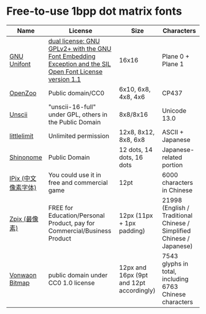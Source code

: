 # Free-to-use 1bpp dot matrix fonts

|Name|License|Size|Characters|
|---|---|---|---|
|[GNU Unifont](http://unifoundry.com/unifont/index.html)|[dual license: GNU GPLv2+ with the GNU Font Embedding Exception and the SIL Open Font License version 1.1](http://unifoundry.com/LICENSE.txt)|16x16|Plane 0 + Plane 1|
|[OpenZoo](https://asie.itch.io/openzoo-fonts)|Public domain/CC0|6x10, 6x8, 4x8, 4x6|CP437|
|[Unscii](http://viznut.fi/unscii/)|"unscii-16-full" under GPL, others in the Public Domain|8x8/8x16|Unicode 13.0|
|[littlelimit](https://littlelimit.net/font.htm)|Unlimited permission|12x8, 8x12, 8x8, 6x8|ASCII + Japanese|
|[Shinonome](http://openlab.ring.gr.jp/efont/shinonome/index.html)|Public Domain|12 dots, 14 dots, 16 dots|Japanese-related portion|
|[IPix (中文像素字体)](https://purestudio.itch.io/ipix)|You could use it in free and commercial game|12pt|6000 characters in Chinese|
|[Zpix (最像素)](https://github.com/SolidZORO/zpix-pixel-font)|FREE for Education/Personal Product, pay for Commercial/Business Product|12px (11px + 1px padding)|21998 (English / Traditional Chinese / Simplified Chinese / Japanese)|
|[Vonwaon Bitmap](凤凰点阵体)|public domain under CC0 1.0 license|12px and 16px (9pt and 12pt accordingly)|7543 glyphs in total, including 6763 Chinese characters|
